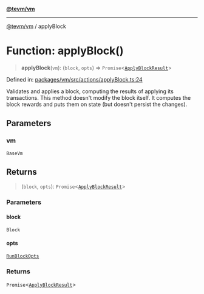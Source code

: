 [**@tevm/vm**](../README.md)

***

[@tevm/vm](../globals.md) / applyBlock

# Function: applyBlock()

> **applyBlock**(`vm`): (`block`, `opts`) => `Promise`\<[`ApplyBlockResult`](../interfaces/ApplyBlockResult.md)\>

Defined in: [packages/vm/src/actions/applyBlock.ts:24](https://github.com/evmts/tevm-monorepo/blob/main/packages/vm/src/actions/applyBlock.ts#L24)

Validates and applies a block, computing the results of
applying its transactions. This method doesn't modify the
block itself. It computes the block rewards and puts
them on state (but doesn't persist the changes).

## Parameters

### vm

`BaseVm`

## Returns

> (`block`, `opts`): `Promise`\<[`ApplyBlockResult`](../interfaces/ApplyBlockResult.md)\>

### Parameters

#### block

`Block`

#### opts

[`RunBlockOpts`](../interfaces/RunBlockOpts.md)

### Returns

`Promise`\<[`ApplyBlockResult`](../interfaces/ApplyBlockResult.md)\>
